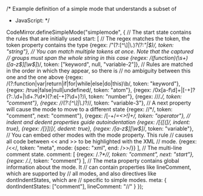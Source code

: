 /* Example definition of a simple mode that understands a subset of
 * JavaScript:
 */

CodeMirror.defineSimpleMode("simplemode", {
  // The start state contains the rules that are initially used
  start: [
    // The regex matches the token, the token property contains the type
    {regex: /"(?:[^\\]|\\.)*?(?:"|$)/, token: "string"},
    // You can match multiple tokens at once. Note that the captured
    // groups must span the whole string in this case
    {regex: /(function)(\s+)([a-z$][\w$]*)/,
     token: ["keyword", null, "variable-2"]},
    // Rules are matched in the order in which they appear, so there is
    // no ambiguity between this one and the one above
    {regex: /(?:function|var|return|if|for|while|else|do|this)\b/,
     token: "keyword"},
    {regex: /true|false|null|undefined/, token: "atom"},
    {regex: /0x[a-f\d]+|[-+]?(?:\.\d+|\d+\.?\d*)(?:e[-+]?\d+)?/i,
     token: "number"},
    {regex: /\/\/.*/, token: "comment"},
    {regex: /\/(?:[^\\]|\\.)*?\//, token: "variable-3"},
    // A next property will cause the mode to move to a different state
    {regex: /\/\*/, token: "comment", next: "comment"},
    {regex: /[-+\/*=<>!]+/, token: "operator"},
    // indent and dedent properties guide autoindentation
    {regex: /[\{\[\(]/, indent: true},
    {regex: /[\}\]\)]/, dedent: true},
    {regex: /[a-z$][\w$]*/, token: "variable"},
    // You can embed other modes with the mode property. This rule
    // causes all code between << and >> to be highlighted with the XML
    // mode.
    {regex: /<</, token: "meta", mode: {spec: "xml", end: />>/}}
  ],
  // The multi-line comment state.
  comment: [
    {regex: /.*?\*\//, token: "comment", next: "start"},
    {regex: /.*/, token: "comment"}
  ],
  // The meta property contains global information about the mode. It
  // can contain properties like lineComment, which are supported by
  // all modes, and also directives like dontIndentStates, which are
  // specific to simple modes.
  meta: {
    dontIndentStates: ["comment"],
    lineComment: "//"
  }
});
